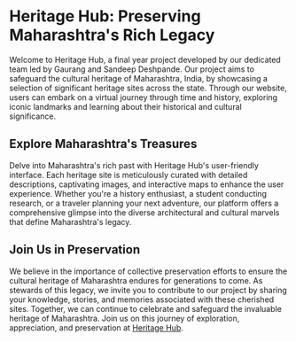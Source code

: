 # Heritage Hub: Preserving Maharashtra's Rich Legacy

Welcome to Heritage Hub, a final year project developed by our dedicated team led by Gaurang and Sandeep Deshpande. Our project aims to safeguard the cultural heritage of Maharashtra, India, by showcasing a selection of significant heritage sites across the state. Through our website, users can embark on a virtual journey through time and history, exploring iconic landmarks and learning about their historical and cultural significance.

## Explore Maharashtra's Treasures

Delve into Maharashtra's rich past with Heritage Hub's user-friendly interface. Each heritage site is meticulously curated with detailed descriptions, captivating images, and interactive maps to enhance the user experience. Whether you're a history enthusiast, a student conducting research, or a traveler planning your next adventure, our platform offers a comprehensive glimpse into the diverse architectural and cultural marvels that define Maharashtra's legacy.

## Join Us in Preservation

We believe in the importance of collective preservation efforts to ensure the cultural heritage of Maharashtra endures for generations to come. As stewards of this legacy, we invite you to contribute to our project by sharing your knowledge, stories, and memories associated with these cherished sites. Together, we can continue to celebrate and safeguard the invaluable heritage of Maharashtra. Join us on this journey of exploration, appreciation, and preservation at [Heritage Hub](https://maharashtraheritagehub.netlify.app/).
